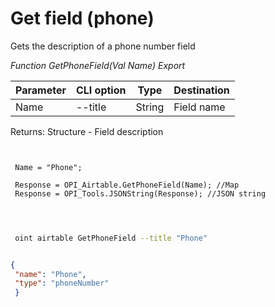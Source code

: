 ﻿---
sidebar_position: 9
---

# Get field (phone)
 Gets the description of a phone number field


*Function GetPhoneField(Val Name) Export*

 | Parameter | CLI option | Type | Destination |
 |-|-|-|-|
 | Name | --title | String | Field name |

 
 Returns: Structure - Field description

```bsl title="Code example"
	
 
 Name = "Phone";
 
 Response = OPI_Airtable.GetPhoneField(Name); //Map
 Response = OPI_Tools.JSONString(Response); //JSON string
 
	
```

```sh title="CLI command example"
 
 oint airtable GetPhoneField --title "Phone"


```


```json title="Result"

{
 "name": "Phone",
 "type": "phoneNumber"
 }

```
